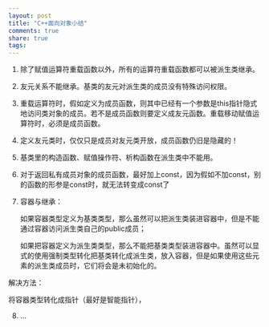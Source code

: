 ```yaml
---
layout: post
title: "C++面向对象小结" 
comments: true
share: true
tags: 
---
```



1. 除了赋值运算符重载函数以外，所有的运算符重载函数都可以被派生类继承。
2. 友元关系不能继承。基类的友元对派生类的成员没有特殊访问权限。
3. 重载运算符时，假如定义为成员函数，则其中已经有一个参数是this指针隐式地访问类对象的成员。若不是成员函数则要定义成友元函数。重载移动赋值运算符时，必须是成员函数。
4. 定义友元类时，仅仅只是成员对友元类开放，成员函数仍旧是隐藏的！
5. 基类里的构造函数、赋值操作符、析构函数在派生类中不能用。
6. 对于返回私有成员对象的成员函数，最好加上const，因为假如不加const，别的函数的形参是const时，就无法转变成const了
7. 容器与继承：

	如果容器类型定义为基类类型，那么虽然可以把派生类装进容器中，但是不能通过容器访问派生类自己的public成员； 	
		
	如果把容器定义为派生类类型，那么不能把基类类型装进容器中。虽然可以显式的使用强制类型转化把基类转化成派生类，放入容器，但是如果使用这些元素的派生类成员时，它们将会是未初始化的。

解决方法：

将容器类型转化成指针（最好是智能指针），

8. ...

